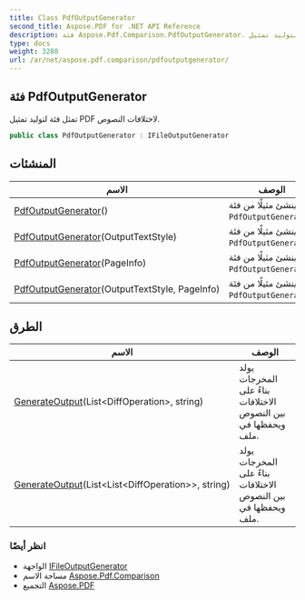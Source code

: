 ```yaml
---
title: Class PdfOutputGenerator
second_title: Aspose.PDF for .NET API Reference
description: فئة Aspose.Pdf.Comparison.PdfOutputGenerator. تمثل فئة لتوليد تمثيل PDF لاختلافات النصوص
type: docs
weight: 3280
url: /ar/net/aspose.pdf.comparison/pdfoutputgenerator/
---
```

## فئة PdfOutputGenerator

تمثل فئة لتوليد تمثيل PDF لاختلافات النصوص.

```csharp
public class PdfOutputGenerator : IFileOutputGenerator
```

## المنشئات

| الاسم | الوصف |
| --- | --- |
| [PdfOutputGenerator](pdfoutputgenerator/#constructor)() | ينشئ مثيلًا من فئة `PdfOutputGenerator`. |
| [PdfOutputGenerator](pdfoutputgenerator/#constructor_1)(OutputTextStyle) | ينشئ مثيلًا من فئة `PdfOutputGenerator`. |
| [PdfOutputGenerator](pdfoutputgenerator/#constructor_3)(PageInfo) | ينشئ مثيلًا من فئة `PdfOutputGenerator`. |
| [PdfOutputGenerator](pdfoutputgenerator/#constructor_2)(OutputTextStyle, PageInfo) | ينشئ مثيلًا من فئة `PdfOutputGenerator`. |

## الطرق

| الاسم | الوصف |
| --- | --- |
| [GenerateOutput](../../aspose.pdf.comparison/pdfoutputgenerator/generateoutput/#generateoutput)(List&lt;DiffOperation&gt;, string) | يولد المخرجات بناءً على الاختلافات بين النصوص ويحفظها في ملف. |
| [GenerateOutput](../../aspose.pdf.comparison/pdfoutputgenerator/generateoutput/#generateoutput_1)(List&lt;List&lt;DiffOperation&gt;&gt;, string) | يولد المخرجات بناءً على الاختلافات بين النصوص ويحفظها في ملف. |

### انظر أيضًا

* الواجهة [IFileOutputGenerator](../ifileoutputgenerator/)
* مساحة الاسم [Aspose.Pdf.Comparison](../../aspose.pdf.comparison/)
* التجميع [Aspose.PDF](../../)